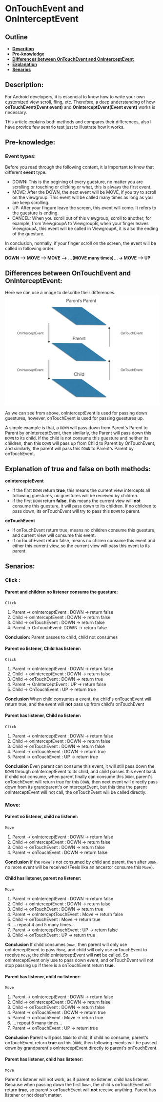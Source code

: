 # OnTouchEvent and OnInterceptEvent

## Outline

* [**Descrition**](#Description)
* [**Pre-knowledge**](#Pre-knowledge)
* [**Differences between OnTouchEvent and OnInterceptEvent**](#Differences)
* [**Explanation**](#Explanation)
* [**Senarios**](#Senarios)


## <a name="Description">Description:
For Android developers, it is essencial to know how to write your own customized view scroll, fling, etc. Therefore, a deep understanding of how **onTouchEvent(Event event)** and **OnInterceptEvent(Event event)** works is necessary.

This article explains both methods and compares their differences, also I have provide few senario test just to illustrate how it works.


## <a name="Pre-knowledge">Pre-knowledge:

### <a name="Event types">Event types:
Before you read through the following content, it is important to know that different **event** type.

* DOWN: This is the begining of every guesture, no matter you are scrolling or touching or clicking or what, this is always the first event.
* MOVE: After the DOWN, the next event will be MOVE, if you try to scroll on the viewgroup. This event will be called many times as long as you are keep scrolling.
* UP: After your fingure leave the screen, this event will come. It refers to the guesture is ending.
* CANCEL: When you scroll out of this viewgroup, scroll to another, for example, from ViewgroupA to ViewgroupB, when your finger leaves ViewgroupA, this event will be called in ViewgroupA, it is also the ending of the guesture.

In conclusion, normally, if your finger scroll on the screen, the event will be called in following order:

**DOWN --> MOVE --> MOVE --> ...(MOVE many times)... -> MOVE --> UP**


## <a name="Differences">Differences between OnTouchEvent and OnInterceptEvent:

Here we can use a image to describe their differences.
![](https://raw.githubusercontent.com/MelbPaulZ/AndroidNotes/master/ontouchAndOnIntercept.jpeg)

As we can see from above, onInterceptEvent is used for passing down guestures, however, onTouchEvent is used for passing guestures up.

A simple example is that, a `DOWN` will pass down from Parent's Parent to Parent by onInterceptEvent, then similarly, the Parent will pass down this `DOWN` to its child. If the child is not consume this guesture and neither its children, then this `DOWN` will pass up from Child to Parent by OnTouchEvent, and similarly, the parent will pass this `DOWN` to Parent's Parent by onTouchEvent.



## <a name="Explanation">Explanation of true and false on both methods:
**onIntercepteEvent** 

* If the first `DOWN` return **true**, this means the current view intercepts all following guestures, no guestures will be received by children.
* If the first `DOWN` return **false**, this means the current view will **not** consume this guesture, it will pass down to its children. If no children to pass down, its onTouchEvent will try to pass this `DOWN` to parent.

**onTouchEvent**

* If onTouchEvent return true, means no children consume this guesture, and current view will consume this event.
* If onTouchEvent return false, means no chilren consume this event and either this current view, so the current view will pass this event to its parent.

## <a name="Senarios">Senarios:

### <a name="Click">Click :
#### Parent and children no listener consume the guesture:
`Click`

1. Parent -> onInterceptEvent : DOWN -> return false
2. Child -> onInterceptEvent : DOWN -> return false
3. Child -> onTouchEvent : DOWN -> return false
4. Parent -> OnTouchEvent: DOWN -> return false

**Conclusion:** Parent passes to child, child not consumes

#### Parent no listener, Child has listener:
`Click`

1. Parent -> onInterceptEvent : DOWN -> return false
2. Child -> onInterceptEvent : DOWN -> return false
3. Child -> onTouchEvent : DOWN -> return true
4. Parent -> OnInterceptEvent : UP -> return false
5. Child -> OnTouchEvent : UP -> return true

**Conclusion** When child consumes a event, the child's onTouchEvent will return true, and the event will **not** pass up from child's onTouchEvent

#### Parent has listener, Child no listener:
`Click`

1. Parent -> onInterceptEvent : DOWN -> return false
2. Child -> onInterceptEvent : DOWN -> return false
3. Child -> onTouchEvent : DOWN -> return false
4. Parent -> onTouchEvent : DOWN -> return true
5. Parent -> onTouchEvent : UP -> return true

**Conclusion** Even parent can consume this event, it will still pass down the `DOWN` through onInterceptEvent to its child, and child passes this event back if child not consume, when parent finally can consume this `DOWN`, parent's onTouchEvent will return true for this `DOWN`, then next event will directly pass down from its grandparent's onInterceptEvent, but this time the parent onInterceptEvent will not call, the onTouchEvent will be called directly.

### <a name="Move">Move:
#### Parent no listener, child no listener:
`Move`

1. Parent -> onInterceptEvent : DOWN -> return false
2. Child -> onInterceptEvent : DOWN -> return false
3. Child -> onTouchEvent : DOWN -> return false
4. Parent -> onTouchEvent : DOWN -> return false

**Conclusion** If the `Move` is not consumed by child and parent, then after `DOWN`, no more event will be received (Feels like an ancestor consume this `Move`).

#### Child has listener, parent no listener:
`Move`

1. Parent -> onInterceptEvent : DOWN -> return false
2. Child -> onInterceptEvent : DOWN -> return false
3. Child -> onTouchEvent : DOWN -> return true
4. Parent -> onInterceptTouchEvent : Move -> return false
5. Child -> onTouchEvent : Move -> return true
6. ... repeat 4 and 5 many times...
7. Parent -> onInterceptTouchEvent : UP -> return false
8. Child -> onTouchEvent : UP -> return true

**Conclusion** If child consumes `Down`, then parent will only use onInterceptEvent to pass `Move`, and child will only use onTouchEvent to receive `Move`, the child onInterceptEvent will **not** be called. So onInterceptEvent only use to pass down event, and onTouchEvent will not stop passing up if there is a onTouchEvent return **true**.

#### Parent has listener, child no listener:
`Move`

1. Parent -> onInterceptEvent : DOWN -> return false
2. Child -> onInterceptEvent : DOWN -> return false
3. Child -> onTouchEvent : DOWN -> return false
4. Parent -> onTouchEvent : DOWN -> return true
5. Parent -> onTouchEvent : Move -> return true
6. ... repeat 5 many times...
7. Parent -> onTouchEvent : UP -> return true

**Conclusion** Parent will pass `DOWN` to child, if child no consume, parent's onTouchEvent return **true** on this `DOWN`, then following events will be passed down by grandparent's onInterceptEvent directly to parent's onTouchEvent.

#### Parent has listener, child has listener:
`Move`

Parent's listener will not work, as if parent no listener, child has listener. Because when passing down the first `Down`, the child's onTouchEvent will return **true**, so parent's onTouchEvent will **not** receive anything. Parent has listener or not does't matter.

 


